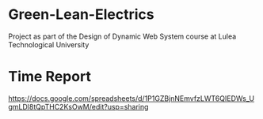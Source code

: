 # Green-Lean-Electrics
Project as part of the Design of Dynamic Web System course at Lulea Technological University 

# Time Report
https://docs.google.com/spreadsheets/d/1P1GZBjnNEmvfzLWT6QIEDWs_UgmLDl8tQpTHC2KsOwM/edit?usp=sharing
